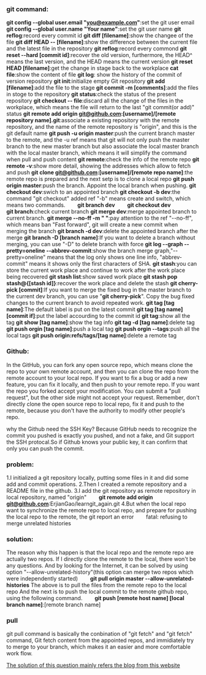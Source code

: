 <!-- # Notification**:
This part is not ready yet. If you are familiar with markdown, you can help me  edit this part according to the file "learn-git.txt" in the folder, thank you~**:satisfied**: -->


### git command:
**git config --global user.email "you@example.com"**:set the git user email
**git config --global user.name "Your name"**:set the git user name
**git reflog**:record every commit id
**git diff [filename]**:show the changee of the file
**git diff HEAD -- [filename]**:show the difference between the current file and the latest file in the repository 
**git reflog**:record every commond
**git reset --hard [commit id]**:recover the old version, furthermore, the HEAD^ means the last version, and the HEAD means the current version
**git reset HEAD [filename]**:get the change in stage back to the workplace
**cat file**:show the content of file
**git log**: show the history of the commit of version repository
**git init**:initialize empty Git repository
**git add [filename]**:add the file to the stage
**git commit -m [comments]**:add the files in stoge to the repository
**git status**:check the status of the present repository
**git checkout -- file**:discard all the change of the files in the workplace, which means the file will return to the last "git commit(or add)" status
**git remote add origin git@github.com:[username]/[remote repository name].git**:associate a existing repository with the remote repository, and the name of the remote repository is "origin", and this is the git default name
**git push -u origin master**:push the current branch master to the remote, and the -u ref means that git will not only push the master branch to the new master branch but also associate the local master branch with the local master branch, which means it will simplify the command when pull and push content
**git remote**:check the info of the remote repo
**git remote -v**:show more detail, showing the addresses which allow to fetch and push
**git clone git@github.com:[username]/[remote repo name]**:the remote repo is prepared and the next setp is to clone a local repo
**git push origin master**:push the branch. Appoint the local branch when pushing.
**git checkout dev**:swich to an appointed branch
**git checkout -b dev**:the command "git checkout" added ref "-b" means create and switch, which means two commands.
&emsp;&emsp;**git branch dev**
&emsp;&emsp;**git checkout dev**  
**git branch**:check current branch
**git merge dev**:merge appointed branch to current branch.
**git merge --no-ff -m " "**:pay attention to the ref "--no-ff", which means ban "Fast forward", git will create a new commit when merging the branch
**git branch -d dev**:delete the appointed branch after the merge
**git branch -D [branch name]**:If you want to delete a branch without merging, you can use "-D" to delete branch with force
**git log --graph --pretty=oneline --abbrev-commit**:show the branch merge graph,"--pretty=oneline" means that the log only shows one line info, "abbrev-commit" means it shows only the first characters of SHA.
**git stash**:you can store the current work place and continue to work after the work place being recovered
**git stash list**:show saved work place
**git stash pop stash@{[stash id]}**:recover the work place and delete the stash
**git cherry-pick [commit]**:If you want to merge the fixed bug in the master branch to the current dev branch, you can use "**git cherry-pick**". Copy the bug fixed changes to the current branch to avoid repeated work. 
**git tag [tag name]**:The default label is put on the latest commit
**git tag [tag name] [commit if]**:put the label accourding to the commit id
**git tag**:show all the tag
**git show [tag name]**:show the tag info
**git tag -d [tag name]**:delete tag
**git push orgin [tag name]**:push a local tag
**git push orgin --tags**:push all the local tags
**git push origin:refs/tags/[tag name]**:delete a remote tag


### Github:
In the GitHub, you can fork any open source repo, which means clone the repo to your own remote account, and then you can clone the repo from the remote account to your local repo. If you want to fix a bug or add a new feature, you can fix it locally, and then push to your remote repo. If you want the repo you forked accept your modification. You can submit a "pull request", but the other side might not accept your request. Remember, don't directly clone the open source repo to local repo, fix it and push to the remote, because you don't have the authority to modify other people's repo. 


why the Github need the SSH Key? Because GitHub needs to recognize the commit you pushed is exactly you pushed, and not a fake, and Git support the SSH protocal.So if Github knows your public key, it can confirm that only you can push the commit.


### problem:
1.I initialized a git repository locally, putting some files in it and did some add and commit operations. 
2.Then I created a remote repository and a README file in the github. 
3.I add the git repository as remote repository in local repository, named "origin"
	&emsp;&emsp;**git remote add origin git@github.com**:ErjianGao/learngit_again.git
4.But when the local repo want to synchronize the remote repo to local repo, and prepare for pushing the local repo to the remote, the git report an error
	&emsp;&emsp;fatal: refusing to merge unrelated histories

### solution:
The reason why this happen is that the local repo and the remote repo are actually two repos. If I directly clone the remote to the local, there won't be any questions. 
And by looking for the Internet, it can be solved by using option "--allow-unrelated-history"(this option can merge two repos which were independently started)
	&emsp;&emsp;**git pull origin master --allow-unrelated-histories**
The above is to pull the files from the remote repo to the local repo
And the next is to push the local commit to the remote github repo, using the following command.
	&emsp;&emsp;**git push [remote host name] [local branch name]**:[remote branch name]


### pull
git pull command is basically the conbination of "git fetch" and "git fetch" command, Git fetch content from the appointed repos, and immidiately try to merge to your branch, which makes it an easier and more comfortable work flow.

[The solution of this question mainly refers the blog from this website](https**://blog.csdn.net/w88193363/article/details/80593429)
